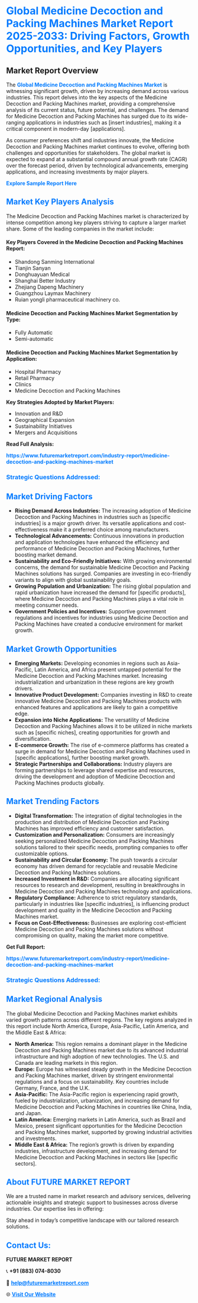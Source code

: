 <h1 style="color: #007BFF;">Global Medicine Decoction and Packing Machines Market Report 2025-2033: Driving Factors, Growth Opportunities, and Key Players</h1>

<section id="overview">
<h2>Market Report Overview</h2>
<p>The <a href="https://www.futuremarketreport.com/industry-report/medicine-decoction-and-packing-machines-market" style="color: #007BFF; text-decoration: none;"><strong>Global Medicine Decoction and Packing Machines Market</strong></a> is witnessing significant growth, driven by increasing demand across various industries. This report delves into the key aspects of the Medicine Decoction and Packing Machines market, providing a comprehensive analysis of its current status, future potential, and challenges. The demand for Medicine Decoction and Packing Machines has surged due to its wide-ranging applications in industries such as [insert industries], making it a critical component in modern-day [applications].</p>
<p>As consumer preferences shift and industries innovate, the Medicine Decoction and Packing Machines market continues to evolve, offering both challenges and opportunities for stakeholders. The global market is expected to expand at a substantial compound annual growth rate (CAGR) over the forecast period, driven by technological advancements, emerging applications, and increasing investments by major players.</p>
</section>

<section id="overview">
<p><a href="https://www.futuremarketreport.com/request-sample/reportId=124755" style="color: #007BFF; text-decoration: none;"><strong>Explore Sample Report Here</strong></a></p>
</section>

<section id="key-players">
<h2 style="color: #007BFF;">Market Key Players Analysis</h2>
<p>The Medicine Decoction and Packing Machines market is characterized by intense competition among key players striving to capture a larger market share. Some of the leading companies in the market include:</p>
<h4>Key Players Covered in the Medicine Decoction and Packing Machines Report:</h4>
<ul><li>Shandong Sanming International</li><li>Tianjin Sanyan</li><li>Donghuayuan Medical</li><li>Shanghai Better Industry</li><li>Zhejiang Dapeng Machinery</li><li>Guangzhou Laymax Machinery</li><li>Ruian yongli pharmaceutical machinery co.</li></ul>
<h4>Medicine Decoction and Packing Machines Market Segmentation by Type:</h4>
<ul><li>Fully Automatic</li><li>Semi-automatic</li></ul>

<h4>Medicine Decoction and Packing Machines Market Segmentation by Application:</h4>
<ul><li>Hospital Pharmacy</li><li>Retail Pharmacy</li><li>Clinics</li><li>Medicine Decoction and Packing Machines</li></ul>
<p><strong>Key Strategies Adopted by Market Players:</strong></p>
<ul>
<li>Innovation and R&D</li>
<li>Geographical Expansion</li>
<li>Sustainability Initiatives</li>
<li>Mergers and Acquisitions</li>
</ul>
</section>

<section>
<p><strong>Read Full Analysis: </strong></p><a href="https://www.futuremarketreport.com/industry-report/medicine-decoction-and-packing-machines-market" style="color: #007BFF; text-decoration: none;"><strong>https://www.futuremarketreport.com/industry-report/medicine-decoction-and-packing-machines-market</strong></a>
<h3 style="color: #007BFF;">Strategic Questions Addressed:</h3>
</section>

<section id="driving-factors">
<h2 style="color: #007BFF;">Market Driving Factors</h2>
<ul>
<li><strong>Rising Demand Across Industries:</strong> The increasing adoption of Medicine Decoction and Packing Machines in industries such as [specific industries] is a major growth driver. Its versatile applications and cost-effectiveness make it a preferred choice among manufacturers.</li>
<li><strong>Technological Advancements:</strong> Continuous innovations in production and application technologies have enhanced the efficiency and performance of Medicine Decoction and Packing Machines, further boosting market demand.</li>
<li><strong>Sustainability and Eco-Friendly Initiatives:</strong> With growing environmental concerns, the demand for sustainable Medicine Decoction and Packing Machines solutions has surged. Companies are investing in eco-friendly variants to align with global sustainability goals.</li>
<li><strong>Growing Population and Urbanization:</strong> The rising global population and rapid urbanization have increased the demand for [specific products], where Medicine Decoction and Packing Machines plays a vital role in meeting consumer needs.</li>
<li><strong>Government Policies and Incentives:</strong> Supportive government regulations and incentives for industries using Medicine Decoction and Packing Machines have created a conducive environment for market growth.</li>
</ul>
</section>

<section id="growth-opportunities">
<h2 style="color: #007BFF;">Market Growth Opportunities</h2>
<ul>
<li><strong>Emerging Markets:</strong> Developing economies in regions such as Asia-Pacific, Latin America, and Africa present untapped potential for the Medicine Decoction and Packing Machines market. Increasing industrialization and urbanization in these regions are key growth drivers.</li>
<li><strong>Innovative Product Development:</strong> Companies investing in R&D to create innovative Medicine Decoction and Packing Machines products with enhanced features and applications are likely to gain a competitive edge.</li>
<li><strong>Expansion into Niche Applications:</strong> The versatility of Medicine Decoction and Packing Machines allows it to be utilized in niche markets such as [specific niches], creating opportunities for growth and diversification.</li>
<li><strong>E-commerce Growth:</strong> The rise of e-commerce platforms has created a surge in demand for Medicine Decoction and Packing Machines used in [specific applications], further boosting market growth.</li>
<li><strong>Strategic Partnerships and Collaborations:</strong> Industry players are forming partnerships to leverage shared expertise and resources, driving the development and adoption of Medicine Decoction and Packing Machines products globally.</li>
</ul>
</section>

<section id="trending-factors">
<h2 style="color: #007BFF;">Market Trending Factors</h2>
<ul>
<li><strong>Digital Transformation:</strong> The integration of digital technologies in the production and distribution of Medicine Decoction and Packing Machines has improved efficiency and customer satisfaction.</li>
<li><strong>Customization and Personalization:</strong> Consumers are increasingly seeking personalized Medicine Decoction and Packing Machines solutions tailored to their specific needs, prompting companies to offer customizable options.</li>
<li><strong>Sustainability and Circular Economy:</strong> The push towards a circular economy has driven demand for recyclable and reusable Medicine Decoction and Packing Machines solutions.</li>
<li><strong>Increased Investment in R&D:</strong> Companies are allocating significant resources to research and development, resulting in breakthroughs in Medicine Decoction and Packing Machines technology and applications.</li>
<li><strong>Regulatory Compliance:</strong> Adherence to strict regulatory standards, particularly in industries like [specific industries], is influencing product development and quality in the Medicine Decoction and Packing Machines market.</li>
<li><strong>Focus on Cost-Effectiveness:</strong> Businesses are exploring cost-efficient Medicine Decoction and Packing Machines solutions without compromising on quality, making the market more competitive.</li>
</ul>
</section>

<section>
<p><strong>Get Full Report: </strong></p><a href="https://www.futuremarketreport.com/industry-report/medicine-decoction-and-packing-machines-market" style="color: #007BFF; text-decoration: none;"><strong>https://www.futuremarketreport.com/industry-report/medicine-decoction-and-packing-machines-market</strong></a>
<h3 style="color: #007BFF;">Strategic Questions Addressed:</h3>
</section>


<section id="regional-analysis">
<h2 style="color: #007BFF;">Market Regional Analysis</h2>
<p>The global Medicine Decoction and Packing Machines market exhibits varied growth patterns across different regions. The key regions analyzed in this report include North America, Europe, Asia-Pacific, Latin America, and the Middle East & Africa:</p>
<ul>
<li><strong>North America:</strong> This region remains a dominant player in the Medicine Decoction and Packing Machines market due to its advanced industrial infrastructure and high adoption of new technologies. The U.S. and Canada are leading markets in this region.</li>
<li><strong>Europe:</strong> Europe has witnessed steady growth in the Medicine Decoction and Packing Machines market, driven by stringent environmental regulations and a focus on sustainability. Key countries include Germany, France, and the U.K.</li>
<li><strong>Asia-Pacific:</strong> The Asia-Pacific region is experiencing rapid growth, fueled by industrialization, urbanization, and increasing demand for Medicine Decoction and Packing Machines in countries like China, India, and Japan.</li>
<li><strong>Latin America:</strong> Emerging markets in Latin America, such as Brazil and Mexico, present significant opportunities for the Medicine Decoction and Packing Machines market, supported by growing industrial activities and investments.</li>
<li><strong>Middle East & Africa:</strong> The region’s growth is driven by expanding industries, infrastructure development, and increasing demand for Medicine Decoction and Packing Machines in sectors like [specific sectors].</li>
</ul>
</section>

<footer>
<h2 style="color: #007BFF;">About FUTURE MARKET REPORT</h2>
<p>We are a trusted name in market research and advisory services, delivering actionable insights and strategic support to businesses across diverse industries. Our expertise lies in offering:</p>

<p>Stay ahead in today’s competitive landscape with our tailored research solutions.</p>

<h2 style="color: #007BFF;">Contact Us:</h2>
<p><strong>FUTURE MARKET REPORT</strong></p>
<p>📞 <strong>+91 (883) 074-8030</strong></p>
<p>📧 <strong><a href="mailto:help@futuremarketreport.com" style="color: #007BFF;">help@futuremarketreport.com</a></strong></p>
<p>🌐 <strong><a href="https://www.futuremarketreport.com/" style="color: #007BFF;">Visit Our Website</a></strong></p>
</footer>
